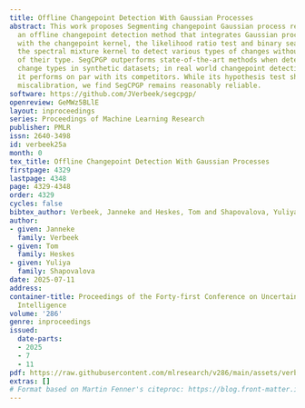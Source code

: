 ```yaml
---
title: Offline Changepoint Detection With Gaussian Processes
abstract: This work proposes Segmenting changepoint Gaussian process regression (SegCPGP),
  an offline changepoint detection method that integrates Gaussian process regression
  with the changepoint kernel, the likelihood ratio test and binary search. We use
  the spectral mixture kernel to detect various types of changes without prior knowledge
  of their type. SegCPGP outperforms state-of-the-art methods when detecting various
  change types in synthetic datasets; in real world changepoint detection datasets,
  it performs on par with its competitors. While its hypothesis test shows slight
  miscalibration, we find SegCPGP remains reasonably reliable.
software: https://github.com/JVerbeek/segcpgp/
openreview: GeMWz5BLlE
layout: inproceedings
series: Proceedings of Machine Learning Research
publisher: PMLR
issn: 2640-3498
id: verbeek25a
month: 0
tex_title: Offline Changepoint Detection With Gaussian Processes
firstpage: 4329
lastpage: 4348
page: 4329-4348
order: 4329
cycles: false
bibtex_author: Verbeek, Janneke and Heskes, Tom and Shapovalova, Yuliya
author:
- given: Janneke
  family: Verbeek
- given: Tom
  family: Heskes
- given: Yuliya
  family: Shapovalova
date: 2025-07-11
address:
container-title: Proceedings of the Forty-first Conference on Uncertainty in Artificial
  Intelligence
volume: '286'
genre: inproceedings
issued:
  date-parts:
  - 2025
  - 7
  - 11
pdf: https://raw.githubusercontent.com/mlresearch/v286/main/assets/verbeek25a/verbeek25a.pdf
extras: []
# Format based on Martin Fenner's citeproc: https://blog.front-matter.io/posts/citeproc-yaml-for-bibliographies/
---
```

